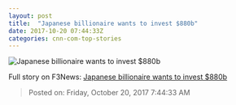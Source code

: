 ```yaml
---
layout: post
title:  "Japanese billionaire wants to invest $880b"
date: 2017-10-20 07:44:33Z
categories: cnn-com-top-stories
---
```


![Japanese billionaire wants to invest $880b](http://i2.cdn.turner.com/money/dam/assets/170510133253-masayoshi-son-softbank-780x439.jpg)




Full story on F3News: [Japanese billionaire wants to invest $880b](http://www.f3nws.com/n/3P2PKB)

> Posted on: Friday, October 20, 2017 7:44:33 AM
